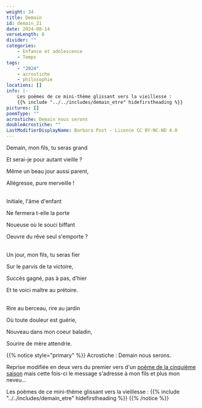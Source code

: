 ```yaml
---
weight: 34
title: Demain
id: demain_21
date: 2024-08-14
verseLength: 8
divider: ""
categories:
    - Enfance et adolescence
    - Temps
tags:
    - "2024"
    - acrostiche
    - philosophie
locations: []
info: |-
    Les poèmes de ce mini-thème glissant vers la vieillesse :
    {{% include "../../includes/demain_etre" hidefirstheading %}}
pictures: []
poemType: ""
acrostiche: Demain nous serons
doubleAcrostiche: ""
LastModifierDisplayName: Barbara Post - Licence CC BY-NC-ND 4.0
---
```

Demain, mon fils, tu seras grand

Et serai-je pour autant vieille ?

Même un beau jour aussi parent,

Allégresse, pure merveille !

 \
Initiale, l'âme d'enfant

Ne fermera t-elle la porte

Noueuse où le souci biffant

Oeuvre du rêve seul s'emporte ?

 \
Un jour, mon fils, tu seras fier

Sur le parvis de ta victoire,

Succès gagné, pas à pas, d'hier

Et te voici maître au prétoire.

 \
Rire au berceau, rire au jardin

Où toute douleur est guérie,

Nouveau dans mon coeur baladin,

Sourire de mère attendrie.

<!-- FM:Snippet:Start data:{"id":"_simpleNotice","fields":[{"name":"content","value":""}]} -->
{{% notice style="primary" %}}
Acrostiche : Demain nous serons.

Reprise modifiée en deux vers du premier vers d'un [poème de la cinquième saison](../5_cinquieme_saison/demain_nous_serons) mais cette fois-ci le message s'adresse à mon fils et plus mon neveu...

Les poèmes de ce mini-thème glissant vers la vieillesse :
{{% include "../../includes/demain_etre" hidefirstheading %}}
{{% /notice %}}
<!-- FM:Snippet:End -->